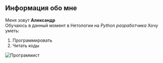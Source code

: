 ## Информация обо мне
Меня зовут **Александр**  
Обучаюсь в данный момент в Нетологии на _Python разработчика_
Хочу уметь:  
1. Программировать
2. Читать коды

![Программист](https://luxe-host.ru/wp-content/uploads/d/2/9/d29af25cb9ecf45fbc2a9acf22772d6a.jpeg)

